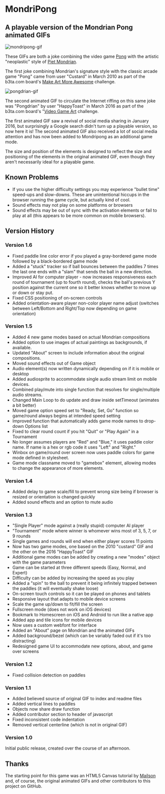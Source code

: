 # MondriPong
## A playable version of the Mondrian Pong animated GIFs

![mondripong-gif](https://raw.github.com/kmhcreative/MondriPong/master/images/mondripong_ani.gif "mondripong-gif")

These GIFs are both a joke combining the video game [Pong](https://en.wikipedia.org/wiki/Pong) with the artistic "neoplastic" style of [Piet Mondrian](https://en.wikipedia.org/wiki/Piet_Mondrian).

The first joke combining Mondrian's signature style with the classic arcade game "Pong" came from user "Custard" in March 2010 as part of the b3ta.com board's [Make Art More Awesome](http://www.b3ta.com/challenge/makeartmoreawesome/popular") challenge.

![pongdrian-gif](https://raw.github.com/kmhcreative/MondriPong/master/images/pongdrian.gif "pongdrian-gif")

The second animated GIF to circulate the Internet riffing on this same joke was "Pongdrian" by user "HappyToast" in March 2016 as part of the b3ta.com board's "[Video Game Art](http://www.b3ta.com/challenge/gameart/popular) challenge.

The first animated GIF saw a revival of social media sharing in January 2016, but surprisingly a Google search didn't turn up a playable version, so now here it is!  The second animated GIF also received a lot of social media attention and has now been added to Mondripong as an additional game mode.

The size and position of the elements is designed to reflect the size and positioning of the elements in the original animated GIF, even though they aren't necessarily ideal for a playable game.

## Known Problems
* If you use the higher difficulty settings you may experience "bullet time" speed-ups and slow-downs.  These are unintentional hiccups in the browser running the game cycle, but actually kind of cool.
* Sound effects may not play on some platforms or browsers
* Sound effects may be out of sync with the activation elements or fail to play at all (this appears to be more common on mobile browsers).

## Version History

### Version 1.6
* Fixed paddle line color error if you played a gray-bordered game mode followed by a black-bordered game mode
* Added a "stuck" tracker so if ball bounces between the paddles 7 times the last one ends with a "slam" that sends the ball in a new direction.
* Improved AI for computer player - now increases responsiveness each round of tournament (up to fourth round), checks the ball's previous Y position against the current one so it better knows whether to move up or down or stay put.
* Fixed CSS positioning of on-screen controls
* Added orientation-aware player non-color player name adjust (switches between Left/Bottom and Right/Top now depending on game orientation)

### Version 1.5
* Added 4 new game modes based on actual Mondrian compositions
* Added option to use images of actual paintings as backgrounds, if available.
* Updated "About" screen to include information about the original compositions.
* Moved sound effects out of Game object
* Audio element(s) now written dynamically depending on if it is mobile or desktop
* Added audiosprite to accommodate single audio stream limit on mobile devices.
* Combined play/mute into single function that resolves for single/multiple audio streams.
* Changed Main Loop to do update and draw inside setTimeout (animates a bit better)
* Moved game option speed set to "Ready, Set, Go" function so game/round always begins at intended speed setting
* Improved function that automatically adds game mode names to drop-down Options list
* Fixed to clear round count if you hit "Quit" or "Play Again" in a Tournament
* No longer assumes players are "Red" and "Blue," it uses paddle color name.  If name is a hex or rgb code it uses "Left" and "Right."
* Winbox on game/round over screen now uses paddle colors for game mode defined in stylesheet.
* Game mode classname moved to "gamebox" element, allowing modes to change the appearance of more elements.

### Version 1.4
* Added delay to game scale/fill to prevent wrong size being if browser is resized or orientation is changed quickly
* Added sound effects and an option to mute audio

### Version 1.3

* "Single Player" mode against a (really stupid) computer AI player
* "Tournament" mode where winner is whomever wins most of 3, 5, 7, or 9 rounds
* Single games and rounds will end when either player scores 11 points
* Now has two game modes, one based on the 2010 "custard" GIF and the other on the 2016 "HappyToast" GIF
* Additional game modes can be added by creating a new "modes" object with the game parameters
* Game can be started at three different speeds (Easy, Normal, and Expert)
* Difficulty can be added by increasing the speed as you play
* Added a "spin" to the ball to prevent it being infinitely trapped between the paddles (it will eventually shake loose)
* On-screen touch controls so it can be played on phones and tablets
* Responsive layout that adapts to mobile device screens
* Scale the game up/down to fit/fill the screen
* Fullscreen mode (does not work on iOS devices)
* Bookmark to Homescreen on iOS and Android to run like a native app
* Added app and tile icons for mobile devices
* Now uses a custom webfont for interface
* Added an "About" page on Mondrian and the animated GIFs
* Added background/bezel (which can be variably faded out if it's too distracting)
* Redesigned game UI to accommodate new options, about, and game over screens

### Version 1.2

* Fixed collision detection on paddles

### Version 1.1

* Added believed source of original GIF to index and readme files
* Added vertical lines to paddles
* Objects now share draw function
* Added contributor section to header of javascript
* Fixed inconsistent code indentation
* Removed vertical centerline (which is not in original GIF)

### Version 1.0

Initial public release, created over the course of an afternoon.

## Thanks

The starting point for this game was an HTML5 Canvas tutorial by [Mailson](http://blog.mailson.org/2013/02/simple-pong-game-using-html5-and-canvas/) and, of course, the original animated GIFs and other contributors to this project on GitHub.
